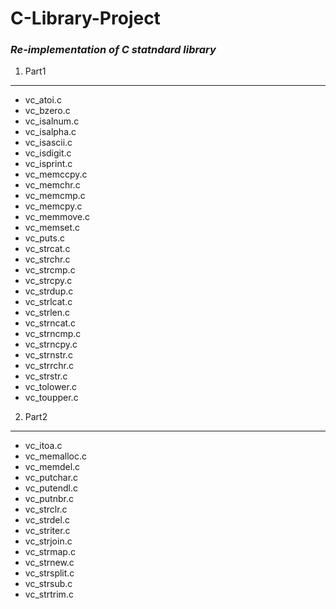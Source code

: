 # C-Library-Project

### _Re-implementation of C statndard library_

1. Part1
---------------
* vc_atoi.c
* vc_bzero.c
* vc_isalnum.c
* vc_isalpha.c
* vc_isascii.c
* vc_isdigit.c
* vc_isprint.c
* vc_memccpy.c
* vc_memchr.c
* vc_memcmp.c
* vc_memcpy.c
* vc_memmove.c
* vc_memset.c
* vc_puts.c
* vc_strcat.c
* vc_strchr.c
* vc_strcmp.c
* vc_strcpy.c
* vc_strdup.c
* vc_strlcat.c
* vc_strlen.c
* vc_strncat.c
* vc_strncmp.c
* vc_strncpy.c
* vc_strnstr.c
* vc_strrchr.c
* vc_strstr.c
* vc_tolower.c
* vc_toupper.c

2. Part2
---------------
* vc_itoa.c
* vc_memalloc.c
* vc_memdel.c
* vc_putchar.c
* vc_putendl.c
* vc_putnbr.c
* vc_strclr.c
* vc_strdel.c
* vc_striter.c
* vc_strjoin.c
* vc_strmap.c
* vc_strnew.c
* vc_strsplit.c
* vc_strsub.c
* vc_strtrim.c
